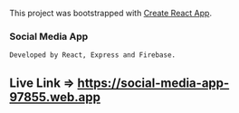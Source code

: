 This project was bootstrapped with [Create React App](https://github.com/facebook/create-react-app).

### Social Media App
    Developed by React, Express and Firebase.
    
## Live Link => https://social-media-app-97855.web.app


